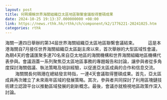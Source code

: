 ```yaml
---
layout: post
title: 何珮珊稱世界海關組織亞太區地區聯繫會議取得豐碩成果
date: 2024-10-25 19:13:37.000000000 +08:00
link: https://news.rthk.hk/rthk/ch/component/k2/1776221-20241025.htm
categories: rthk
---
```


海關一連四日舉辦的第34屆世界海關組織亞太區地區聯繫會議結束。
　　 
這是本港海關自7月接任世界海關組織亞太區副主席以來，首次舉辦的大型區域性會議，為期4天的會議匯聚多達70名來自亞太地區的海關機構和世界海關組織地區機構代表參與。會議涵蓋一系列聚焦亞太區地區事務的專題報告和討論，讓參與者從多角度探討海關倡議、執法策略及培訓經驗，以促進亞太區成員的合作和信息交流。
　　 
海關關長何珮珊在總結發言時指，一連4天會議取得豐碩成果。首先，亞太區成員再次確立了未來兩年區域的發展策略。其次，參與者共同探討了利用區塊鏈技術建立認證平台以推動區域發展的創新概念。最後，會議亦就檢視地區政策作深入討論。
